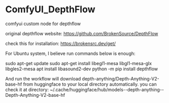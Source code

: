 # ComfyUI_DepthFlow
comfyui custom node for depthflow

original depthflow website: https://github.com/BrokenSource/DepthFlow

check this for installation: https://brokensrc.dev/get/

For Ubuntu system, I believe run commands below is enough: 

sudo apt-get update
sudo apt-get install libegl1-mesa libgl1-mesa-glx libgles2-mesa
apt install libasound2-dev
python -m pip install depthflow 

And run the workflow will download depth-anything/Depth-Anything-V2-base-hf from huggingface to your local directory automatically.
you can check it at directory: ~/.cache/huggingface/hub/models--depth-anything--Depth-Anything-V2-base-hf 